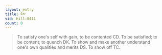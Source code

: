 ```yaml
---
layout: entry
title: ངོམ་
vid: Hill:0411
count: 0
---
```

> To satisfy one's self with gain, to be contented CD\. To be satisfied; to be content; to quench DK\. To show and make another understand one's own qualities and merits DS\. To show off TC\.


